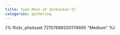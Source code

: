 ```yaml
---
title: Type Moon at Zenkaikon'17
categories: gathering
---
```


{% flickr_photoset 72157689200174695 "Medium" %}